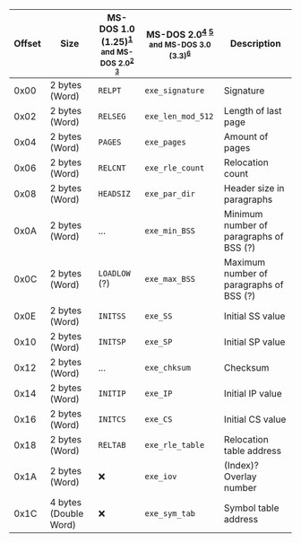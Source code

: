 | Offset | Size | MS-DOS 1.0 (1.25)<sup>[1]</sup><br><sub>and MS-DOS 2.0<sup>[2] [3]</sup></sub> | MS-DOS 2.0<sup>[4] [5]</sup><br><sub>and MS-DOS 3.0 (3.3)<sup>[6]</sup></sub> | Description |
| - | - | - | - | - |
| 0x00 | 2 bytes (Word) | `RELPT` | `exe_signature` | Signature |
| 0x02 | 2 bytes (Word) | `RELSEG` | `exe_len_mod_512` | Length of last page |
| 0x04 | 2 bytes (Word) | `PAGES` | `exe_pages` | Amount of pages |
| 0x06 | 2 bytes (Word) | `RELCNT` | `exe_rle_count` | Relocation count |
| 0x08 | 2 bytes (Word) | `HEADSIZ` | `exe_par_dir` | Header size in paragraphs |
| 0x0A | 2 bytes (Word) | ... | `exe_min_BSS` | Minimum number of paragraphs of BSS (?) |
| 0x0C | 2 bytes (Word) | `LOADLOW` (?) | `exe_max_BSS` | Maximum number of paragraphs of BSS (?) |
| 0x0E | 2 bytes (Word) | `INITSS` | `exe_SS` | Initial SS value |
| 0x10 | 2 bytes (Word) | `INITSP` | `exe_SP` | Initial SP value |
| 0x12 | 2 bytes (Word) | ... | `exe_chksum` | Checksum |
| 0x14 | 2 bytes (Word) | `INITIP` | `exe_IP` | Initial IP value |
| 0x16 | 2 bytes (Word) | `INITCS` | `exe_CS` | Initial CS value |
| 0x18 | 2 bytes (Word) | `RELTAB` | `exe_rle_table` | Relocation table address |
| 0x1A | 2 bytes (Word) | ❌ | `exe_iov` | (Index)? Overlay number |
| 0x1C | 4 bytes (Double Word) | ❌ | `exe_sym_tab` | Symbol table address |

[1]: https://github.com/microsoft/MS-DOS/blob/master/v1.25/source/COMMAND.ASM
[2]: https://github.com/microsoft/MS-DOS/blob/master/v2.0/source/EXE2BIN.ASM
[3]: https://github.com/microsoft/MS-DOS/blob/master/v2.0/source/PROFIL.ASM

[4]: https://github.com/microsoft/MS-DOS/blob/master/v2.0/source/DOSSYM.ASM
[5]: https://github.com/microsoft/MS-DOS/blob/master/v2.0/source/DOSSYM_v211.ASM
[6]: https://github.com/AR1972/DOS3.3/blob/master/SRC/DOS/EXE.INC
